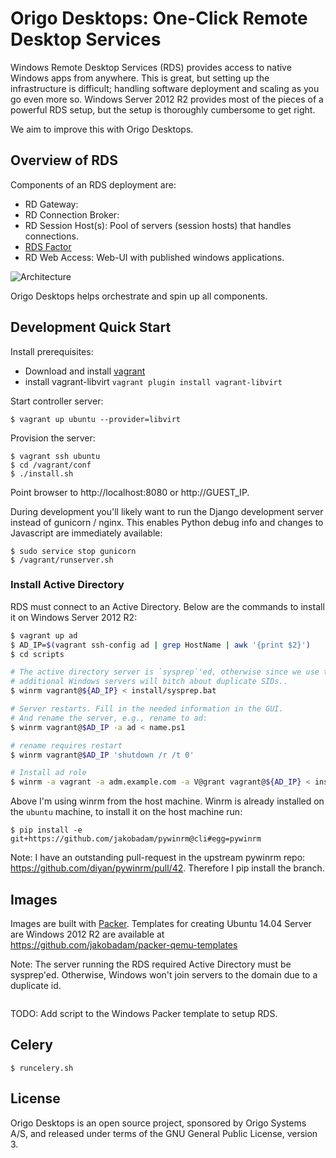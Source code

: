 # Origo Desktops: One-Click Remote Desktop Services

Windows Remote Desktop Services (RDS) provides access to native Windows apps from anywhere. This is great, but setting up the infrastructure is difficult; handling software deployment and scaling as you go even more so.
Windows Server 2012 R2 provides most of the pieces of a powerful RDS setup, but the setup is thoroughly cumbersome to get right. 

We aim to improve this with Origo Desktops.

## Overview of RDS

Components of an RDS deployment are:
* RD Gateway: 
* RD Connection Broker:
* RD Session Host(s): Pool of servers (session hosts) that handles connections.
* [RDS Factor](https://github.com/jakobadam/RDSFactor)
* RD Web Access: Web-UI with published windows applications.  

![Architecture](https://github.com/jakobadam/RDSFactor/raw/master/architecture.png)

Origo Desktops helps orchestrate and spin up all components.

## Development Quick Start

Install prerequisites:
* Download and install [vagrant](https://www.vagrantup.com/downloads.html)
* install vagrant-libvirt ```vagrant plugin install vagrant-libvirt```

Start controller server:
```
$ vagrant up ubuntu --provider=libvirt
```

Provision the server:
```
$ vagrant ssh ubuntu
$ cd /vagrant/conf
$ ./install.sh
```

Point browser to http://localhost:8080 or http://GUEST_IP.

During development you'll likely want to run the Django development server instead of gunicorn / nginx. This enables Python debug info and changes to Javascript are immediately available:
```
$ sudo service stop gunicorn
$ /vagrant/runserver.sh
```

### Install Active Directory

RDS must connect to an Active Directory. Below are the commands to install it on Windows Server 2012 R2:

```bash
$ vagrant up ad
$ AD_IP=$(vagrant ssh-config ad | grep HostName | awk '{print $2}')
$ cd scripts

# The active directory server is `sysprep`'ed, otherwise since we use the same base image
# additional Windows servers will bitch about duplicate SIDs..
$ winrm vagrant@${AD_IP} < install/sysprep.bat

# Server restarts. Fill in the needed information in the GUI. 
# And rename the server, e.g., rename to ad:
$ winrm vagrant@$AD_IP -a ad < name.ps1

# rename requires restart
$ winrm vagrant@$AD_IP 'shutdown /r /t 0'

# Install ad role
$ winrm -a vagrant -a adm.example.com -a V@grant vagrant@${AD_IP} < install/ad-install.ps1
```

Above I'm using winrm from the host machine. Winrm is already installed on the `ubuntu` machine, to install it on the host machine run:
```
$ pip install -e git+https://github.com/jakobadam/pywinrm@cli#egg=pywinrm
```

Note: I have an outstanding pull-request in the upstream pywinrm repo: https://github.com/diyan/pywinrm/pull/42. Therefore I pip install the branch.



## Images

Images are built with [Packer](//packer.io). Templates for creating
Ubuntu 14.04 Server are Windows 2012 R2 are available at
https://github.com/jakobadam/packer-qemu-templates

Note: The server running the RDS required Active Directory must be
sysprep'ed. Otherwise, Windows won't join servers to the domain due to
a duplicate id.

```

```

TODO: Add script to the Windows Packer template to setup
RDS.


## Celery

```
$ runcelery.sh
```

## License

Origo Desktops is an open source project, sponsored by Origo Systems A/S, and released under terms of the GNU General Public License, version 3.
